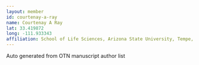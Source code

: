 ```yaml
---
layout: member
id: courtenay-a-ray
name: Courtenay A Ray
lat: 33.419872
long: -111.933343
affiliation: School of Life Sciences, Arizona State University, Tempe, Arizona, USA
---
```


Auto generated from OTN manuscript author list
